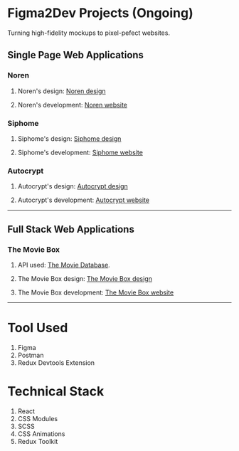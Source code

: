 # Figma2Dev Projects (Ongoing)

Turning high-fidelity mockups to pixel-pefect websites.

## Single Page Web Applications

### Noren

1. Noren's design: [Noren design](https://www.sketchappsources.com/free-source/4556-noren-landing-page-sketch-freebie-resource.html)

2. Noren's development: [Noren website](https://fengdenny.github.io/Figma2Dev/)

### Siphome

1. Siphome's design: [Siphome design](https://www.sketchappsources.com/free-source/4862-smart-home-landing-page-template-sketch-freebie-resource.html)

2. Siphome's development: [Siphome website](https://siphomee.netlify.app/)

### Autocrypt

1. Autocrypt's design: [Autocrypt design](https://www.sketchappsources.com/free-source/3301-autocrypt-landing-page-sketch-freebie-resouce.html)

2. Autocrypt's development: [Autocrypt website](https://autocryptt.netlify.app/)

---

## Full Stack Web Applications

### The Movie Box

1. API used: [The Movie Database](https://www.themoviedb.org/documentation/api).

2. The Movie Box design: [The Movie Box design](https://www.sketchappsources.com/free-source/2682-the-movie-box-landing-page-sketch-freebie-resource.html)

3. The Movie Box development: [The Movie Box website](https://themoviebox-f40b4.web.app)

---

# Tool Used

1. Figma
2. Postman
3. Redux Devtools Extension

# Technical Stack

1. React
2. CSS Modules
3. SCSS
4. CSS Animations
5. Redux Toolkit
